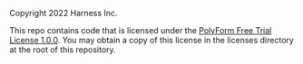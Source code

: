 Copyright 2022 Harness Inc.

This repo contains code that is licensed under the [PolyForm Free Trial License 1.0.0](./licenses/PolyForm-Free-Trial-1.0.0.txt). You may obtain a copy of this license in the licenses directory at the root of this repository.
